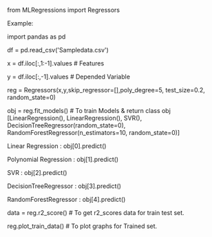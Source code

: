 from MLRegressions import Regressors

Example:

import pandas as pd

df = pd.read_csv('Sampledata.csv')

x = df.iloc[:,1:-1].values # Features

y = df.iloc[:,-1].values # Depended Variable

reg = Regressors(x,y,skip_regressor=[],poly_degree=5, test_size=0.2, random_state=0)

obj = reg.fit_models() # To train Models & return class obj [LinearRegression(), LinearRegression(),
 SVR(), DecisionTreeRegressor(random_state=0), RandomForestRegressor(n_estimators=10, random_state=0)]

Linear Regression     : obj[0].predict()

Polynomial Regression : obj[1].predict()

SVR                   : obj[2].predict()

DecisionTreeRegressor : obj[3].predict()

RandomForestRegressor : obj[4].predict()

data = reg.r2_score() # To get r2_scores data for train test set.

reg.plot_train_data() # To plot graphs for Trained set.



